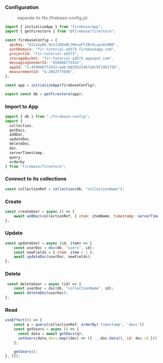 ### Configuration
> separate its file (firebase-config.js)
```javascript
import { initializeApp } from "firebase/app";
import { getFirestore } from "@firebase/firestore";

const firebaseConfig = {
  apiKey: "AIzaSyBG_9s2JJDUeBLtMenyPtIBsVLupa8vRB8",
  authDomain: "fir-tutorial-ad573.firebaseapp.com",
  projectId: "fir-tutorial-ad573",
  storageBucket: "fir-tutorial-ad573.appspot.com",
  messagingSenderId: "459866772432",
  appId: "1:459866772432:web:b029523d67a8c9f1981fd5",
  measurementId: "G-2R62T7YE0E",
};

const app = initializeApp(firebaseConfig);

export const db = getFirestore(app);
```

### Import to App
```javascript
import { db } from "./firebase-config";
import {
  collection,
  getDocs,
  addDoc,
  updateDoc,
  deleteDoc,
  doc,
  serverTimestamp,
  query, 
  orderby
} from "firebase/firestore";
```

### Connect to its collections
```javascript
const collectionRef = collection(db, "collectionName");
```

### Create
```javascript
const createUser = async () => {
    await addDoc(collectionRef, { item: itemName, timestamp: serverTimestamp() });
};
```


### Update
```javascript
const updateUser = async (id, item) => {
    const userDoc = doc(db, "users", id);
    const newFields = { item: item + 1 };
    await updateDoc(userDoc, newFields);
};
```

### Delete
```javascript
 const deleteUser = async (id) => {
    const userDoc = doc(db, "collectionName", id);
    await deleteDoc(userDoc);
};
```

### Read
```javascript
useEffect(() => {
    const q = query(collectionRef, orderBy('timestamp', 'desc'))
    const getUsers = async () => {
      const data = await getDocs(q);
      setUsers(data.docs.map((doc) => ({ ...doc.data(), id: doc.id })));
    };

    getUsers();
}, []);
```
